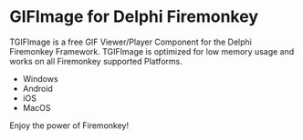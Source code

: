 # GIFImage for Delphi Firemonkey

TGIFImage is a free GIF Viewer/Player Component for the Delphi Firemonkey Framework. TGIFImage is optimized for low memory usage and works on all Firemonkey supported Platforms. 

- Windows
- Android
- iOS
- MacOS

Enjoy the power of Firemonkey!
